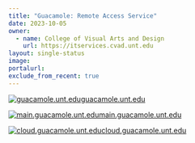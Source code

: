 ```yaml
---
title: "Guacamole: Remote Access Service"
date: 2023-10-05
owner:
  - name: College of Visual Arts and Design
    url: https://itservices.cvad.unt.edu
layout: single-status
image: 
portalurl: 
exclude_from_recent: true
---
```

[![guacamole.unt.edu](https://img.shields.io/website-up-down-green-red/http/guacamole.unt.edu.svg)](https://guacamole.unt.edu)<span class="marg1"><a href="https://guacamole.unt.edu">guacamole.unt.edu</a></span>

[![main.guacamole.unt.edu](https://img.shields.io/website-up-down-green-red/http/main.guacamole.unt.edu.svg)](https://main.guacamole.unt.edu)<span class="marg1"><a href="https://main.guacamole.unt.edu">main.guacamole.unt.edu</a></span>

[![cloud.guacamole.unt.edu](https://img.shields.io/website-up-down-green-red/http/cloud.guacamole.unt.edu.svg)](https://cloud.guacamole.unt.edu)<span class="marg1"><a href="https://cloud.guacamole.unt.edu">cloud.guacamole.unt.edu</a></span>